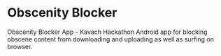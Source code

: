 # Obscenity Blocker
Obscenity Blocker App - Kavach Hackathon
Android app for blocking obscene content from downloading and uploading as well as surfing on browser.
